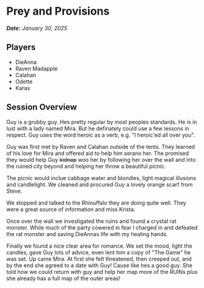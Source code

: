 # Prey and Provisions
***Date:** January 30, 2025*

## Players
* DieAnna  
* Raven Madapple  
* Calahan  
* Odette   
* Karas  

## Session Overview
Guy is a grubby guy. Hes pretty regular by most peoples standards. He is in lust with a lady named Mira. But he definately could use a few lessons in respect. Guy uses the word heroic as a verb, e.g. "I heroic'ed all over you".

Guy was first met by Raven and Calahan outside of the tents. They learned of his love for Mira and offered aid to help him serano her. The promised they would help Guy ~~kidnap~~ woo her by following her over the wall and into the ruined city beyond and helping her throw a beautiful picnic. 

The picnic would inclue cabbage water and blondies, light magical illusions and candlelight. We cleaned and procured Guy a lovely orange scarf from Steve.

We stopped and talked to the Rhinuffalo they are doing quite well. They were a great source of information and miss Krista. 

Once over the wall we investigated the ruins and found a crystal rat monster. While much of the party cowered in fear I charged in and defeated the rat monster and saving DieAnnas life with my healing hands. 

Finally we found a nice clear area for romance. We set the mood, light the candles, gave Guy lots of advice, even lent him a copy of "The Game" he was set. Up came Mira. At first she felt threatened, then creeped out, and by the end she agreed to a date with Guy! Cause like hes a good guy. She told how we could return with guy and help her map more of the RUINs plus she already has a full map of the outer areas!
